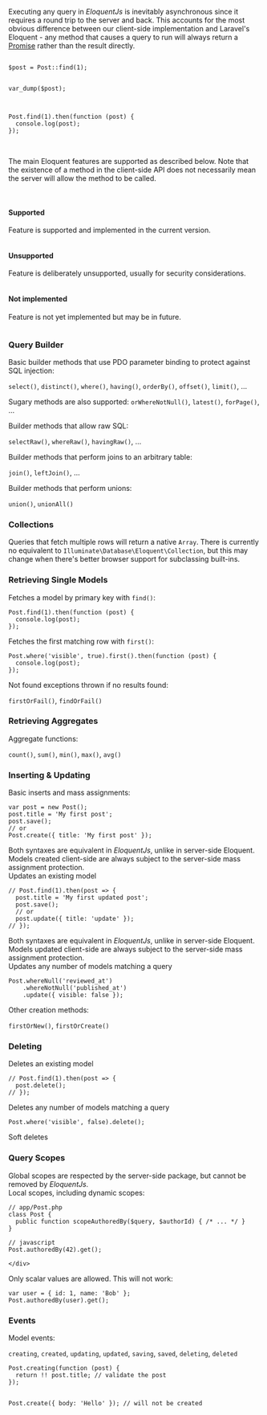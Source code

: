 
Executing any query in *EloquentJs* is inevitably asynchronous since it requires
a round trip to the server and back. This accounts for the most obvious difference
between our client-side implementation and Laravel's Eloquent - any method that causes
a query to run will always return a [Promise](https://developer.mozilla.org/en-US/docs/Web/JavaScript/Reference/Global_Objects/Promise)
rather than the result directly.

<div class="ui two column grid">
  <div class="column">
<pre><code class="language-php">$post = Post::find(1);

var_dump($post);
</code></pre>
  </div>
  <div class="column">
<pre><code class="language-js">Post.find(1).then(function (post) {
  console.log(post);
});
</code></pre>
  </div>
</div>

<br>

The main Eloquent features are supported as described below. Note that the
existence of a method in the client-side API does not necessarily mean the
server will allow the method to be called.

<br>

<div class="ui basic secondary small segment">
  <div class="ui three column grid">
    <div class="column">
      <h4 class="ui header">
        <i class="green checkmark box icon"></i> Supported
      </h4>
      <p>Feature is supported and implemented in the current version.</p>
    </div>
    <div class="column">
      <h4 class="ui header">
        <i class="red minus square box icon"></i> Unsupported
      </h4>
      <p>Feature is deliberately unsupported, usually for security considerations.</p>
    </div>
    <div class="column">
      <h4 class="ui header">
        <i class="minus square outline box icon"></i> Not implemented
      </h4>
      <p>Feature is not yet implemented but may be in future.</p>
    </div>
  </div>
</div>

### Query Builder

<div class="ui very relaxed celled list">

  <div class="item">
    <i class="green checkmark box icon"></i>
    <div class="content">
      Basic builder methods that use PDO parameter binding to protect against SQL injection:
      <p>
        <code class="small">select()</code>,
        <code class="small">distinct()</code>,
        <code class="small">where()</code>,
        <code class="small">having()</code>,
        <code class="small">orderBy()</code>,
        <code class="small">offset()</code>,
        <code class="small">limit()</code>,
        &hellip;
      </p>
      <p>
        Sugary methods are also supported:
        <code class="small">orWhereNotNull()</code>,
        <code class="small">latest()</code>,
        <code class="small">forPage()</code>,
        &hellip;
      </p>
    </div>
  </div>

  <div class="item">
    <i class="red minus square icon"></i>
    <div class="content">
      Builder methods that allow raw SQL:
      <p>
        <code class="small">selectRaw()</code>,
        <code class="small">whereRaw()</code>,
        <code class="small">havingRaw()</code>,
        &hellip;
      </p>
    </div>
  </div>

  <div class="item">
    <i class="red minus square icon"></i>
    <div class="content">
      Builder methods that perform joins to an arbitrary table:
      <p>
        <code class="small">join()</code>,
        <code class="small">leftJoin()</code>,
        &hellip;
      </p>
    </div>
  </div>

  <div class="item">
    <i class="minus square outline icon"></i>
    <div class="content">
      Builder methods that perform unions:
      <p>
        <code class="small">union()</code>,
        <code class="small">unionAll()</code>
      </p>
    </div>
  </div>

</div>


### Collections

<div class="ui very relaxed celled list">

  <div class="item">
    <i class="minus outline square icon"></i>
    <div class="content">
      Queries that fetch multiple rows will return a native <code class="small">Array</code>.
      There is currently no equivalent to <code class="small">Illuminate\Database\Eloquent\Collection</code>,
      but this may change when there's better browser support for subclassing built-ins.
    </div>
  </div>

</div>


### Retrieving Single Models

<div class="ui very relaxed celled list">

  <div class="item">
    <i class="green checkmark box icon"></i>
    <div class="content">
      Fetches a model by primary key with <code class="small">find()</code>:
<pre><code class="language-js">Post.find(1).then(function (post) {
  console.log(post);
});</code></pre>
    </div>
  </div>

  <div class="item">
    <i class="green checkmark box icon"></i>
    <div class="content">
      Fetches the first matching row with <code class="small">first()</code>:
<pre><code class="language-js">Post.where('visible', true).first().then(function (post) {
  console.log(post);
});</code></pre>
    </div>
  </div>

  <div class="item">
    <i class="green checkmark box icon"></i>
    <div class="content">
      Not found exceptions thrown if no results found:
      <p>
        <code class="small">firstOrFail()</code>,
        <code class="small">findOrFail()</code>
      </p>
    </div>
  </div>

</div>

### Retrieving Aggregates

<div class="ui very relaxed celled list">

  <div class="item">
    <i class="minus outline square icon"></i>
    <div class="content">
      Aggregate functions:
      <p>
        <code class="small">count()</code>,
        <code class="small">sum()</code>,
        <code class="small">min()</code>,
        <code class="small">max()</code>,
        <code class="small">avg()</code>
      </p>
    </div>
  </div>

</div>


### Inserting & Updating

<div class="ui very relaxed celled list">

  <div class="item">
    <i class="green checkmark box icon"></i>
    <div class="content">
      Basic inserts and mass assignments:
<pre><code class="language-js">var post = new Post();
post.title = 'My first post';
post.save();
// or
Post.create({ title: 'My first post' });</code></pre>
      <div class="small ui basic secondary segment">
        Both syntaxes are equivalent in <em>EloquentJs</em>, unlike in server-side Eloquent.
        <br>
        Models created client-side are always subject to the server-side mass assignment protection.
      </div>
    </div>
  </div>

  <div class="item">
    <i class="green checkmark box icon"></i>
    <div class="content">
      Updates an existing model
<pre><code class="language-js">// Post.find(1).then(post => {
  post.title = 'My first updated post';
  post.save();
  // or
  post.update({ title: 'update' });
// });</code></pre>
      <div class="small ui basic secondary segment">
        Both syntaxes are equivalent in <em>EloquentJs</em>, unlike in server-side Eloquent.
        <br>
        Models updated client-side are always subject to the server-side mass assignment protection.
      </div>
    </div>
  </div>

  <div class="item">
    <i class="green checkmark box icon"></i>
    <div class="content">
      Updates any number of models matching a query
<pre><code class="language-js">Post.whereNull('reviewed_at')
    .whereNotNull('published_at')
    .update({ visible: false });</code></pre>
    </div>
  </div>

  <div class="item">
    <i class="minus square outline icon"></i>
    <div class="content">
      Other creation methods:
      <p>
        <code class="small">firstOrNew()</code>,
        <code class="small">firstOrCreate()</code>
      </p>
    </div>
  </div>

</div>


### Deleting

<div class="ui very relaxed celled list">

  <div class="item">
    <i class="green checkmark box icon"></i>
    <div class="content">
      Deletes an existing model
<pre><code class="language-js">// Post.find(1).then(post => {
  post.delete();
// });</code></pre>
    </div>
  </div>

  <div class="item">
    <i class="green checkmark box icon"></i>
    <div class="content">
      Deletes any number of models matching a query
<pre><code class="language-js">Post.where('visible', false).delete();</code></pre>
    </div>
  </div>

  <div class="item">
    <i class="minus outline square icon"></i>
    <div class="content">
      Soft deletes
    </div>
  </div>

</div>


### Query Scopes

<div class="ui very relaxed celled list">

  <div class="item">
    <i class="minus outline square icon"></i>
    <div class="content">
      Global scopes are respected by the server-side package, but
      cannot be removed by <em>EloquentJs</em>.
    </div>
  </div>

  <div class="item">
    <i class="green checkmark box icon"></i>
    <div class="content">
      Local scopes, including dynamic scopes:

<pre><code class="language-php">// app/Post.php
class Post {
  public function scopeAuthoredBy($query, $authorId) { /* ... */ }
}</code></pre>

<pre><code class="language-js">// javascript
Post.authoredBy(42).get();</code></pre>
    </div>
  </div>

</div>

<div class="ui basic secondary segment">
  <i class="info circle icon"></i>
  Only scalar values are allowed. This will not work:

<pre><code class="language-js">var user = { id: 1, name: 'Bob' };
Post.authoredBy(user).get();</code></pre>

</div>

### Events

<div class="ui very relaxed celled list">

  <div class="item">
    <i class="green checkmark box icon"></i>
    <div class="content">
      Model events:
      <p>
        <code class="small">creating</code>,
        <code class="small">created</code>,
        <code class="small">updating</code>,
        <code class="small">updated</code>,
        <code class="small">saving</code>,
        <code class="small">saved</code>,
        <code class="small">deleting</code>,
        <code class="small">deleted</code>
      </p>
<pre><code class="language-js">Post.creating(function (post) {
  return !! post.title; // validate the post
});

Post.create({ body: 'Hello' }); // will not be created</code></pre>
    </div>
  </div>

</div>
